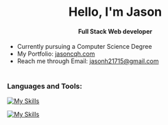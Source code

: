 <h1 align="center">Hello, I'm Jason</h1>
<h4 align="center">Full Stack Web developer</h4>

- Currently pursuing a Computer Science Degree
- My Portfolio: [jasoncqh.com](https://jasoncqh.com/)
- Reach me through Email: jasonh21715@gmail.com

#

### Languages and Tools:
[![My Skills](https://skillicons.dev/icons?i=angular,nextjs,react,ts,js,html,css)](https://skillicons.dev)

[![My Skills](https://skillicons.dev/icons?i=postgres,prisma,express,nodejs,mongo,firebase,git)](https://skillicons.dev)
